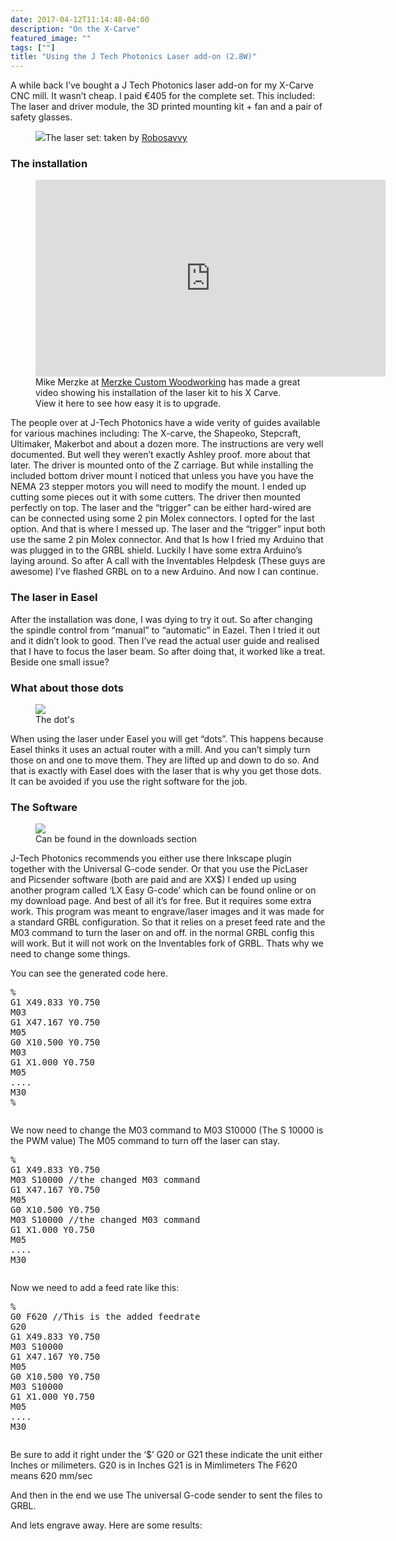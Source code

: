 ```yaml
---
date: 2017-04-12T11:14:48-04:00
description: "On the X-Carve"
featured_image: ""
tags: [""]
title: "Using the J Tech Photonics Laser add-on (2.8W)"
---
```

A while back I’ve bought a J Tech Photonics laser add-on for my X-Carve CNC mill. It wasn’t cheap. I paid €405 for the complete set. This included: The laser and driver module, the 3D printed mounting kit + fan and a pair of safety glasses. 
<figure>
<img src="https://cdn.content.ashleyslab.co/laser.jpg" class="img-responsive"
<figcaption>The laser set: taken by <a href="robosavvy.com">Robosavvy</a></figcaption>
</figure> 

<h3>The installation</h3>
<figure>
<iframe width="560" height="315" src="https://www.youtube-nocookie.com/embed/V61Qp0pCAVI?rel=0" frameborder="0" allowfullscreen></iframe>
<figcaption>Mike Merzke at <a href="https://merzkecustomwoodworking.com/">Merzke Custom Woodworking</a>  has made a great video showing his installation of the laser kit to his X Carve.  View it here to see how easy it is to upgrade. </figcaption>
</figure> 

The people over at J-Tech Photonics have a wide verity of guides available for various machines including: The X-carve, the Shapeoko, Stepcraft, Ultimaker, Makerbot and about a dozen more.
The instructions are very well documented. But well they weren’t exactly Ashley proof. more about that later. The driver is mounted onto of the Z carriage. But while installing the included bottom driver mount I noticed that unless you have you have the NEMA 23 stepper motors you will need to modify the mount. I ended up cutting some pieces out it with some cutters. The driver then mounted perfectly on top. The laser and the “trigger” can be either hard-wired are can be connected using some 2 pin Molex connectors. I opted for the last option. And that is where I messed up. The laser and the “trigger” input both use the same 2 pin Molex connector. And that Is how I fried my Arduino that was plugged in to the GRBL shield. Luckily I have some extra Arduino’s laying around. So after A call with the Inventables Helpdesk (These guys are awesome) I’ve flashed GRBL on to a new Arduino. And now I can continue. 

<h3>The laser in Easel</h3>

After the installation was done, I was dying to try it out. So after changing the spindle control from “manual” to “automatic” in Eazel. Then I tried it out and it didn’t look to good. Then I’ve read the actual user guide and realised that I have to focus the laser beam. So after doing that, it worked like a treat. Beside one small issue?

<h3>What about those dots</h3>
<figure>
<img 
src="https://cdn.content.ashleyslab.co/DSC01447.png" class="img-responsive">
<figcaption>The dot's</figcaption>
</figure> 

When using the laser under Easel you will get “dots”. This happens because Easel thinks it uses an actual router with a mill. And you can’t simply turn those on and one to move them. They are lifted up and down to do so. And that is exactly with Easel does with the laser that is why you get those dots. It can be avoided if you use the right software for the job.

<h3>The Software</h3>
<figure>
<img src="https://cdn.content.ashleyslab.co/01.jpg" class="img-responsive">
<figcaption>Can be found in the downloads section</figcaption>
</figure> 


J-Tech Photonics recommends you either use there Inkscape plugin together with the Universal G-code sender. Or that you use the PicLaser and Picsender software (both are paid and are XX$) I ended up using another program called  ‘LX Easy G-code’ which can be found online or on my download page. And best of all it’s for free. But it requires some extra work. This program was meant to engrave/laser images and it was made for a standard GRBL configuration. So that it relies on a preset feed rate and the M03 command to turn the laser on and off. in the normal GRBL config this will work. But it will not work on the Inventables fork of GRBL. Thats why we need to change some things.



You can see the generated code here.
<p><pre>
%
G1 X49.833 Y0.750
M03
G1 X47.167 Y0.750
M05
G0 X10.500 Y0.750
M03
G1 X1.000 Y0.750
M05
....
M30
%
</p></pre>
We now need to change the M03 command to M03 S10000 (The S 10000 is the PWM value)
The M05 command to turn off the laser can stay.

<p><pre>
%
G1 X49.833 Y0.750
M03 S10000 //the changed M03 command
G1 X47.167 Y0.750
M05
G0 X10.500 Y0.750
M03 S10000 //the changed M03 command
G1 X1.000 Y0.750
M05
....
M30
</p></pre>
Now we need to add a feed rate like this:
<p><pre>
%
G0 F620 //This is the added feedrate
G20
G1 X49.833 Y0.750
M03 S10000
G1 X47.167 Y0.750
M05
G0 X10.500 Y0.750
M03 S10000
G1 X1.000 Y0.750
M05
....
M30
</p></pre>
Be sure to add it right under the ‘$’
G20 or G21 these indicate the unit either Inches or milimeters.
G20 is in Inches
G21 is in Mimlimeters
The F620 means 620 mm/sec

And then in the end we use The universal G-code sender to sent the files to GRBL.

And lets engrave away. 
Here are some results: